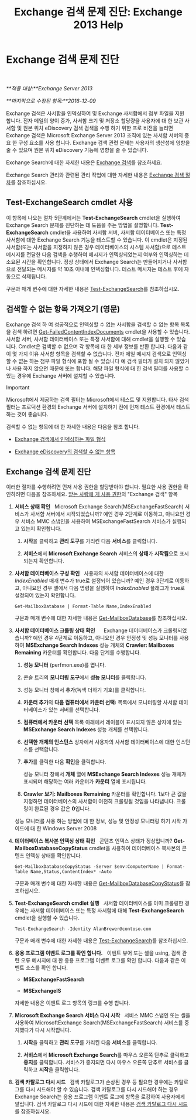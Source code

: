 ﻿---
title: 'Exchange 검색 문제 진단: Exchange 2013 Help'
TOCTitle: Exchange 검색 문제 진단
ms:assetid: 8cfa26f4-ccf0-42dd-8570-67018188b4e8
ms:mtpsurl: https://technet.microsoft.com/ko-kr/library/Bb123701(v=EXCHG.150)
ms:contentKeyID: 52058112
ms.date: 05/22/2018
mtps_version: v=EXCHG.150
ms.translationtype: MT
---

# Exchange 검색 문제 진단

 

_**적용 대상:**Exchange Server 2013_

_**마지막으로 수정된 항목:**2016-12-09_

Exchange 검색은 사서함을 인덱싱하여 및 Exchange 사서함에서 첨부 파일을 지원 합니다. 전자 메일의 양이 증가, 사서함 크기 및 저장소 할당량을 사용자에 대 한 보관 사서함 및 원본 위치 eDiscovery 검색 검색을 수행 하기 위한 프로 비전을 늘리면 Exchange 검색은 Microsoft Exchange Server 2013 조직에 있는 사서함 서버의 중요 한 구성 요소를 사용 합니다. Exchange 검색 관련 문제는 사용자의 생산성에 영향을 줄 수 있으며 원본 위치 eDiscovery 기능에 영향을 줄 수 있습니다.

Exchange Search에 대한 자세한 내용은 [Exchange 검색](exchange-search-exchange-2013-help.md)를 참조하세요.

Exchange Search 관리와 관련된 관리 작업에 대한 자세한 내용은 [Exchange 검색 절차](exchange-search-procedures-exchange-2013-help.md)를 참조하십시오.

## Test-ExchangeSearch cmdlet 사용

이 항목에 나오는 절차 5단계에서는 **Test-ExchangeSearch** cmdlet을 실행하여 Exchange Search 문제를 진단하는 데 도움을 주는 방법을 설명합니다. **Test-ExchangeSearch** cmdlet을 사용하여 사서함 서버, 사서함 데이터베이스 또는 특정 사서함에 대한 Exchange Search 기능을 테스트할 수 있습니다. 이 cmdlet은 지정된 사서함(또는 사서함을 지정하지 않은 경우 데이터베이스의 시스템 사서함)으로 테스트 메시지를 전달한 다음 검색을 수행하여 메시지가 인덱싱되었는지 여부와 인덱싱하는 데 소요된 시간을 확인합니다. 정상 상태에서 Exchange Search는 만들어지거나 사서함으로 전달되는 메시지를 약 10초 이내에 인덱싱합니다. 테스트 메시지는 테스트 후에 자동으로 삭제됩니다.

구문과 매개 변수에 대한 자세한 내용은 [Test-ExchangeSearch](https://technet.microsoft.com/ko-kr/library/bb124733\(v=exchg.150\))를 참조하십시오.

## 검색할 수 없는 항목 가져오기 (영문)

Exchange 검색 하 여 성공적으로 인덱싱할 수 없는 사서함을 검색할 수 없는 항목 목록을 검색 하려면 [Get-FailedContentIndexDocuments](https://technet.microsoft.com/ko-kr/library/dd351154\(v=exchg.150\)) cmdlet을 사용할 수 있습니다. 사서함 서버, 사서함 데이터베이스 또는 특정 사서함에 대해 cmdlet을 실행할 수 있습니다. Cmdlet은 검색할 수 없으며 각 항목에 대 한 세부 정보를 반환 합니다. 다음과 같이 몇 가지 이유 사서함 항목을 검색할 수 없습니다. 전자 메일 메시지 검색으로 인덱싱할 수 없는 하는 첨부 파일 형식에 포함 될 수 있습니다 예 검색 필터가 설치 되지 않았거나 사용 하지 않으면 때문에 또는 합니다. 해당 파일 형식에 대 한 검색 필터를 사용할 수 있는 경우에 Exchange 서버에 설치할 수 있습니다.


> [!IMPORTANT]
> Microsoft에서 제공하는 검색 필터는 Microsoft에서 테스트 및 지원합니다. 타사 검색 필터는 프로덕션 환경의 Exchange 서버에 설치하기 전에 먼저 테스트 환경에서 테스트하는 것이 좋습니다.



검색할 수 없는 항목에 대 한 자세한 내용은 다음을 참조 합니다.

  - [Exchange 검색에서 인덱싱하는 파일 형식](file-formats-indexed-by-exchange-search-exchange-2013-help.md)

  - [Exchange eDiscovery의 검색할 수 없는 항목](unsearchable-items-in-exchange-ediscovery-exchange-2013-help.md)

## Exchange 검색 문제 진단

이러한 절차를 수행하려면 먼저 사용 권한을 할당받아야 합니다. 필요한 사용 권한을 확인하려면 다음을 참조하세요. [받는 사람에 게 사용 권한](recipients-permissions-exchange-2013-help.md)의 "Exchange 검색" 항목

1.  **서비스 상태 확인**   Microsoft Exchange Search(MSExchangeFastSearch) 서비스가 사서함 서버에서 시작되었습니까? 예인 경우 2단계로 이동하고, 아니요인 경우 서비스 MMC 스냅인을 사용하여 MSExchangeFastSearch 서비스가 실행되고 있는지 확인합니다.
    
    1.  **시작**을 클릭하고 **관리 도구**를 가리킨 다음 **서비스**를 클릭합니다.
    
    2.  **서비스**에서 **Microsoft Exchange Search** 서비스의 **상태**가 **시작됨**으로 표시되는지 확인합니다.

2.  **사서함 데이터베이스 구성 확인**   사용자의 사서함 데이터베이스에 대한 *IndexEnabled* 매개 변수가 true로 설정되어 있습니까? 예인 경우 3단계로 이동하고, 아니요인 경우 셸에서 다음 명령을 실행하여 *IndexEnabled* 플래그가 true로 설정되어 있는지 확인합니다.
    
        Get-MailboxDatabase | Format-Table Name,IndexEnabled
    
    구문과 매개 변수에 대한 자세한 내용은 [Get-MailboxDatabase](https://technet.microsoft.com/ko-kr/library/bb124924\(v=exchg.150\))를 참조하십시오.

3.  **사서함 데이터베이스 크롤링 상태 확인**      Exchange 데이터베이스가 크롤링되었습니까? 예인 경우 4단계로 이동하고, 아니요인 경우 안정성 및 성능 모니터를 사용하여 **MSExchange Search Indexes** 성능 개체의 **Crawler: Mailboxes Remaining** 카운터를 확인합니다. 다음 단계를 수행합니다.
    
    1.  **성능 모니터** (perfmon.exe)를 엽니다.
    
    2.  콘솔 트리의 **모니터링 도구**에서 **성능 모니터**를 클릭합니다.
    
    3.  성능 모니터 창에서 **추가**(녹색 더하기 기호)를 클릭합니다.
    
    4.  **카운터 추가**의 **다음 컴퓨터에서 카운터 선택:** 목록에서 모니터링할 사서함 데이터베이스가 있는 서버를 선택합니다.
    
    5.  **컴퓨터에서 카운터 선택** 목록 아래에서 레이블이 표시되지 않은 상자에 있는 **MSExchange Search Indexes** 성능 개체를 선택합니다.
    
    6.  **선택한 개체의 인스턴스** 상자에서 사용자의 사서함 데이터베이스에 대한 인스턴스를 선택합니다.
    
    7.  **추가**를 클릭한 다음 **확인**을 클릭합니다.
        
        성능 모니터 창에서 **개체** 열에 **MSExchange Search Indexes** 성능 개체가 표시되며 해당하는 여러 카운터가 **카운터** 열에 표시됩니다.
    
    8.  **Crawler 보기: Mailboxes Remaining** 카운터를 확인합니다. 1보다 큰 값을 지정하면 데이터베이스의 사서함이 여전히 크롤링될 것임을 나타냅니다. 크롤링이 완료된 경우 값은 **0**입니다.
    
    성능 모니터를 사용 하는 방법에 대 한 정보, 성능 및 안정성 모니터링 하기 시작 가이드에 대 한 Windows Server 2008[](https://go.microsoft.com/fwlink/p/?linkid=178005)

4.  **데이터베이스 복사본 인덱싱 상태 확인**   콘텐츠 인덱스 상태가 정상입니까? **Get-MailboxDatabaseCopyStatus** cmdlet을 사용하여 데이터베이스 복사본의 콘텐츠 인덱싱 상태를 확인합니다.
    
        Get-MailboxDatabaseCopyStatus -Server $env:ComputerName | Format-Table Name,Status,ContentIndex* -Auto
    
    구문과 매개 변수에 대한 자세한 내용은 [Get-MailboxDatabaseCopyStatus](https://technet.microsoft.com/ko-kr/library/dd298044\(v=exchg.150\))를 참조하십시오.

5.  **Test-ExchangeSearch cmdlet 실행**   사서함 데이터베이스를 이미 크롤링한 경우에는 사서함 데이터베이스 또는 특정 사서함에 대해 **Test-ExchangeSearch** cmdlet을 실행할 수 있습니다.
    
        Test-ExchangeSearch -Identity AlanBrewer@contoso.com
    
    구문과 매개 변수에 대한 자세한 내용은 [Test-ExchangeSearch](https://technet.microsoft.com/ko-kr/library/bb124733\(v=exchg.150\))를 참조하십시오.

6.  **응용 프로그램 이벤트 로그를 확인 합니다.**   이벤트 뷰어 또는 셸을 using, 검색 관련 오류 메시지에 대 한 응용 프로그램 이벤트 로그를 확인 합니다. 다음과 같은 이벤트 소스를 확인 합니다.
    
      - **MSExchangeFastSearch**
    
      - **MSExchangeIS**
    
    자세한 내용은 이벤트 로그 항목의 링크를 수행 합니다.

7.  **Microsoft Exchange Search 서비스 다시 시작**   서비스 MMC 스냅인 또는 셸을 사용하여 MicrosoftExchange Search(MSExchangeFastSearch) 서비스를 중지했다가 다시 시작합니다.
    
    1.  **시작**을 클릭하고 **관리 도구**를 가리킨 다음 **서비스**를 클릭합니다.
    
    2.  **서비스**에서 **Microsoft Exchange Search**를 마우스 오른쪽 단추로 클릭하고 **중지**를 클릭합니다. 서비스가 중지되면 다시 마우스 오른쪽 단추로 서비스를 클릭하고 **시작**을 클릭합니다.

8.  **검색 카탈로그 다시 시드**   검색 카탈로그가 손상된 경우 등 필요한 경우에는 카탈로그를 다시 시드해야 할 수 있습니다. 검색 카탈로그를 다시 시드해야 하는 경우 Exchange Search는 응용 프로그램 이벤트 로그에 항목을 로깅하여 사용자에게 알립니다. 검색 카탈로그 다시 시드에 대한 자세한 내용은 [검색 카탈로그 다시 시드](reseed-the-search-catalog-exchange-2013-help.md)를 참조하십시오.

